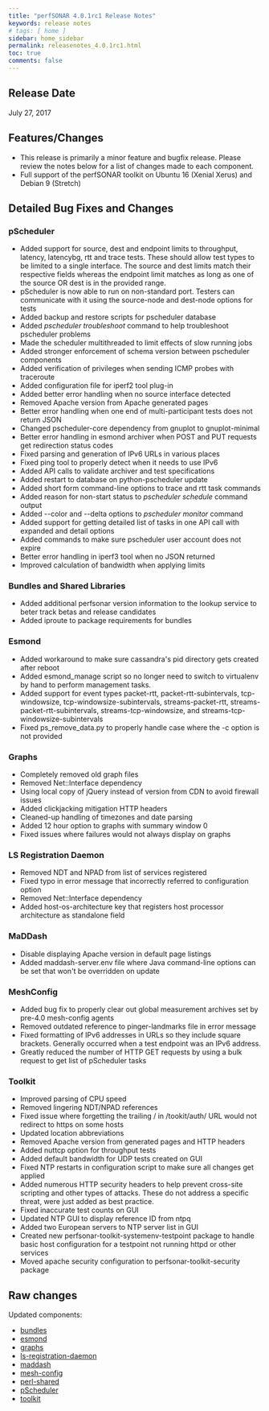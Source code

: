 ```yaml
---
title: "perfSONAR 4.0.1rc1 Release Notes"
keywords: release notes
# tags: [ home ]
sidebar: home_sidebar
permalink: releasenotes_4.0.1rc1.html
toc: true
comments: false
---
```


Release Date
------------

July 27, 2017

Features/Changes
----------------

-   This release is primarily a minor feature and bugfix release. Please
    review the notes below for a list of changes made to each component.
-   Full support of the perfSONAR toolkit on Ubuntu 16 (Xenial Xerus)
    and Debian 9 (Stretch)

Detailed Bug Fixes and Changes
------------------------------

### pScheduler

-   Added support for source, dest and endpoint limits to throughput,
    latency, latencybg, rtt and trace tests. These should allow test
    types to be limited to a single interface. The source and dest
    limits match their respective fields whereas the endpoint limit
    matches as long as one of the source OR dest is in the provided
    range.
-   pScheduler is now able to run on non-standard port. Testers can
    communicate with it using the source-node and dest-node options for
    tests
-   Added backup and restore scripts for pscheduler database
-   Added *pscheduler troubleshoot* command to help troubleshoot
    pscheduler problems
-   Made the scheduler multithreaded to limit effects of slow running
    jobs
-   Added stronger enforcement of schema version between pscheduler
    components
-   Added verification of privileges when sending ICMP probes with
    traceroute
-   Added configuration file for iperf2 tool plug-in
-   Added better error handling when no source interface detected
-   Removed Apache version from Apache generated pages
-   Better error handling when one end of multi-participant tests does
    not return JSON
-   Changed pscheduler-core dependency from gnuplot to gnuplot-minimal
-   Better error handling in esmond archiver when POST and PUT requests
    get redirection status codes
-   Fixed parsing and generation of IPv6 URLs in various places
-   Fixed ping tool to properly detect when it needs to use IPv6
-   Added API calls to validate archiver and test specifications
-   Added restart to database on python-pscheduler update
-   Added short form command-line options to trace and rtt task commands
-   Added reason for non-start status to *pscheduler schedule* command
    output
-   Added --color and --delta options to *pscheduler monitor* command
-   Added support for getting detailed list of tasks in one API call
    with expanded and detail options
-   Added commands to make sure pscheduler user account does not expire
-   Better error handling in iperf3 tool when no JSON returned
-   Improved calculation of bandwidth when applying limits

### Bundles and Shared Libraries

-   Added additional perfsonar version information to the lookup service
    to beter track betas and release candidates
-   Added iproute to package requirements for bundles

### Esmond

-   Added workaround to make sure cassandra's pid directory gets created
    after reboot
-   Added esmond\_manage script so no longer need to switch to
    virtualenv by hand to perform management tasks.
-   Added support for event types packet-rtt, packet-rtt-subintervals,
    tcp-windowsize, tcp-windowsize-subintervals, streams-packet-rtt,
    streams-packet-rtt-subintervals, streams-tcp-windowsize, and
    streams-tcp-windowsize-subintervals
-   Fixed ps\_remove\_data.py to properly handle case where the -c
    option is not provided

### Graphs

-   Completely removed old graph files
-   Removed Net::Interface dependency
-   Using local copy of jQuery instead of version from CDN to avoid
    firewall issues
-   Added clickjacking mitigation HTTP headers
-   Cleaned-up handling of timezones and date parsing
-   Added 12 hour option to graphs with summary window 0
-   Fixed issues where failures would not always display on graphs

### LS Registration Daemon

-   Removed NDT and NPAD from list of services registered
-   Fixed typo in error message that incorrectly referred to
    configuration option
-   Removed Net::Interface dependency
-   Added host-os-architecture key that registers host processor
    architecture as standalone field

### MaDDash

-   Disable displaying Apache version in default page listings
-   Added maddash-server.env file where Java command-line options can be
    set that won't be overridden on update

### MeshConfig

-   Added bug fix to properly clear out global measurement archives set
    by pre-4.0 mesh-config agents
-   Removed outdated reference to pinger-landmarks file in error message
-   Fixed formatting of IPv6 addresses in URLs so they include square
    brackets. Generally occurred when a test endpoint was an IPv6
    address.
-   Greatly reduced the number of HTTP GET requests by using a bulk
    request to get list of pScheduler tasks

### Toolkit

-   Improved parsing of CPU speed
-   Removed lingering NDT/NPAD references
-   Fixed issue where forgetting the trailing / in /tookit/auth/ URL
    would not redirect to https on some hosts
-   Updated location abbreviations
-   Removed Apache version from generated pages and HTTP headers
-   Added nuttcp option for throughput tests
-   Added default bandwidth for UDP tests created on GUI
-   Fixed NTP restarts in configuration script to make sure all changes
    get applied
-   Added numerous HTTP security headers to help prevent cross-site
    scripting and other types of attacks. These do not address a
    specific threat, were just added as best practice.
-   Fixed inaccurate test counts on GUI
-   Updated NTP GUI to display reference ID from ntpq
-   Added two European servers to NTP server list in GUI
-   Created new perfsonar-toolkit-systemenv-testpoint package to handle
    basic host configuration for a testpoint not running httpd or other
    services
-   Moved apache security configuration to perfsonar-toolkit-security
    package

Raw changes
-----------

Updated components:

-   [bundles](https://github.com/perfsonar/bundles/compare/4.0...4.0.1-1.rc1)
-   [esmond](https://github.com/esnet/esmond/compare/2.1-2...2.1.1-1.rc1)
-   [graphs](https://github.com/perfsonar/graphs/compare/4.0.0.2...4.0.1-1.rc1)
-   [ls-registration-daemon](https://github.com/perfsonar/ls-registration-daemon/compare/4.0...4.0.1-1.rc1)
-   [maddash](https://github.com/esnet/maddash/compare/2.0.1...2.0.2-1.rc1)
-   [mesh-config](https://github.com/perfsonar/mesh-config/compare/4.0.0.2...4.0.1-1.rc1)
-   [perl-shared](https://github.com/perfsonar/perl-shared/compare/4.0.0.1...4.0.1-1.rc1)
-   [pScheduler](https://github.com/perfsonar/pscheduler/compare/1.0.0.5...1.0.1-1.rc1)
-   [toolkit](https://github.com/perfsonar/toolkit/compare/4.0.0.2...4.0.1-1.rc1)
